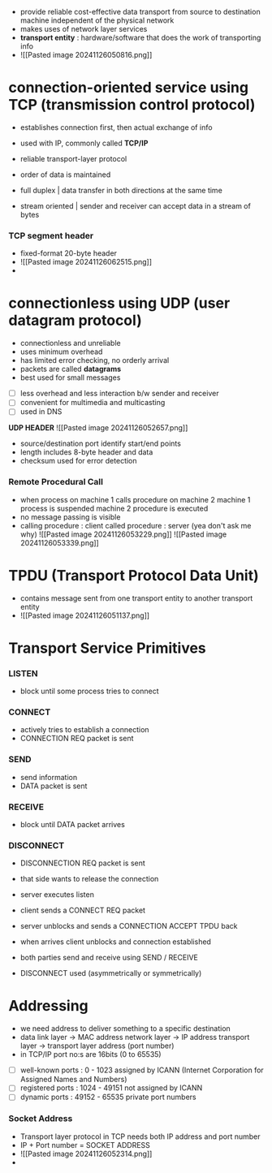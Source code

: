 - provide reliable cost-effective data transport from source to destination machine independent of the physical network
- makes uses of network layer services
- **transport entity** : hardware/software that does the work of transporting info
- ![[Pasted image 20241126050816.png]]

# connection-oriented service using TCP (transmission control protocol)
- establishes connection first, then actual exchange of info
- used with IP, commonly called **TCP/IP**

- reliable transport-layer protocol
- order of data is maintained
- full duplex | data transfer in both directions at the same time
- stream oriented | sender and receiver can accept data in a stream of bytes

### TCP segment header
- fixed-format 20-byte header
- ![[Pasted image 20241126062515.png]]
- 

# connectionless using UDP (user datagram protocol)
- connectionless and unreliable
- uses minimum overhead
- has limited error checking, no orderly arrival
- packets are called **datagrams**
- best used for small messages

- [ ] less overhead and less interaction b/w sender and receiver
- [ ] convenient for multimedia and multicasting
- [ ] used in DNS

**UDP HEADER**
![[Pasted image 20241126052657.png]]
- source/destination port identify start/end points
- length includes 8-byte header and data
- checksum used for error detection

### Remote Procedural Call
- when process on machine 1 calls procedure on machine 2
	  machine 1 process is suspended
		  machine 2 procedure is executed
- no message passing is visible
- calling procedure : client
	  called procedure : server (yea don't ask me why)
![[Pasted image 20241126053229.png]]
![[Pasted image 20241126053339.png]]

# TPDU (Transport Protocol Data Unit)
- contains message sent from one transport entity to another transport entity
- ![[Pasted image 20241126051137.png]]

# Transport Service Primitives
### LISTEN
- block until some process tries to connect
### CONNECT
- actively tries to establish a connection
- CONNECTION REQ packet is sent
### SEND
- send information
- DATA packet is sent
### RECEIVE
- block until DATA packet arrives
### DISCONNECT
- DISCONNECTION REQ packet is sent
- that side wants to release the connection

- server executes listen
- client sends a CONNECT REQ packet
- server unblocks and sends a CONNECTION ACCEPT TPDU back
- when arrives client unblocks and connection established
- both parties send and receive using SEND / RECEIVE
- DISCONNECT used (asymmetrically or symmetrically)

# Addressing
- we need address to deliver something to a specific destination
- data link layer -> MAC address
	  network layer -> IP address
		  transport layer -> transport layer address (port number)
- in TCP/IP port no:s are 16bits (0 to 65535)

- [ ] well-known ports : 0 - 1023
      assigned by ICANN (Internet Corporation for Assigned Names and Numbers)
- [ ] registered ports : 1024 - 49151
      not assigned by ICANN
- [ ] dynamic ports : 49152 - 65535
      private port numbers

### Socket Address
- Transport layer protocol in TCP needs both IP address and port number
- IP + Port number = SOCKET ADDRESS
- ![[Pasted image 20241126052314.png]]
- 